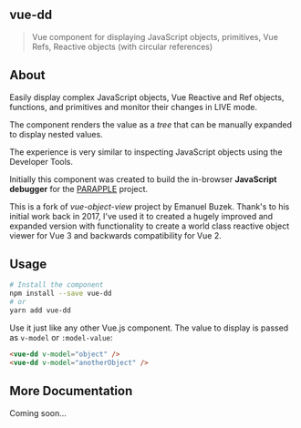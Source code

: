 ## vue-dd

> Vue component for displaying JavaScript objects, primitives, Vue Refs, Reactive objects (with circular references)

## About
Easily display complex JavaScript objects, Vue Reactive and Ref objects, functions, and primitives and monitor their changes in LIVE mode. 

The component renders the value as a *tree* that can be manually expanded to display nested values.

The experience is very similar to inspecting JavaScript objects using the Developer Tools. 

Initially this component was created to build the in-browser **JavaScript debugger** for the [PARAPPLE](http://emanuelbuzek.eu/parapple/#/) project.

This is a fork of *vue-object-view* project by Emanuel Buzek. Thank's to his initial work back in 2017, I've used it to created a hugely improved and expanded version with functionality to create a world class reactive object viewer for Vue 3 and backwards compatibility for Vue 2.


## Usage
```bash
# Install the component
npm install --save vue-dd
# or
yarn add vue-dd
```

Use it just like any other Vue.js component. The value to display is passed as `v-model` or `:model-value`:

```html
<vue-dd v-model="object" />
<vue-dd v-model="anotherObject" />
```

## More Documentation

Coming soon...

